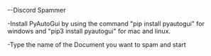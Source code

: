 --Discord Spammer

-Install PyAutoGui by using the command "pip install pyautogui" for windows and "pip3 install pyautogui" for mac and linux.

-Type the name of the Document you want to spam and start
